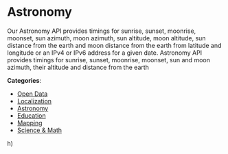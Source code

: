# Astronomy


Our Astronomy API provides timings for sunrise, sunset, moonrise, moonset, sun azimuth, moon azimuth, sun altitude, moon altitude, sun distance from the earth and moon distance from the earth from latitude and longitude or an IPv4 or IPv6 address for a given date.  Astronomy API provides timings for sunrise, sunset, moonrise, moonset, sun and moon azimuth, their altitude and distance from the earth



**Categories**:
- [Open Data](https://github.com/apis-list/apis-list#open-data)
- [Localization](https://github.com/apis-list/apis-list#localization)
- [Astronomy](https://github.com/apis-list/apis-list#astronomy)
- [Education](https://github.com/apis-list/apis-list#education)
- [Mapping](https://github.com/apis-list/apis-list#mapping)
- [Science & Math](https://github.com/apis-list/apis-list#science-and-math)



h)



